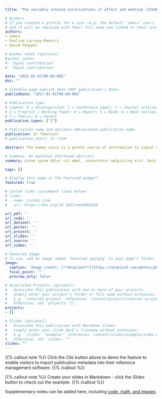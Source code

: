 ```yaml
---
title: "The variably intense vocalizations of affect and emotion (VIVAE) corpus prompts new perspective on nonspeech perception."

# Authors
# If you created a profile for a user (e.g. the default `admin` user), write the username (folder name) here 
# and it will be replaced with their full name and linked to their profile.
authors:
- admin
- Pauline Larrouy-Maestri
- David Poeppel

# Author notes (optional)
#author_notes:
#- "Equal contribution"
#- "Equal contribution"

date: "2022-02-01T00:00:00Z"
doi: ""

# Schedule page publish date (NOT publication's date).
publishDate: "2017-01-01T00:00:00Z"

# Publication type.
# Legend: 0 = Uncategorized; 1 = Conference paper; 2 = Journal article;
# 3 = Preprint / Working Paper; 4 = Report; 5 = Book; 6 = Book section;
# 7 = Thesis; 8 = Patent
publication_types: ["2"]

# Publication name and optional abbreviated publication name.
publication: In *Emotion*
# publication_short: In *ICW*

abstract: The human voice is a potent source of information to signal emotion. Nonspeech vocalizations (e.g., laughter, crying, moans, or screams), in particular, can elicit compelling affective experiences. Consensus exists that the emotional intensity of such expressions matters; however how intensity affects such signals, and their perception remains controversial and poorly understood. One reason is the lack of appropriate data sets. We have developed a comprehensive stimulus set of nonverbal vocalizations, the first corpus to represent emotion intensity from one extreme to the other, in order to resolve the empirically underdetermined basis of emotion intensity. The full set, comprising 1085 stimuli, features eleven speakers expressing 3 positive (achievement/triumph, sexual pleasure, surprise) and 3 negative (anger, fear, physical pain) affective states, each varying from low to peak emotion intensity. The smaller core set of 480 files represents a fully crossed subsample (6 emotions × 4 intensities × 10 speakers × 2 items) selected based on judged authenticity. Perceptual validation and acoustic characterization of the stimuli are provided; the expressed emotional intensity, like expressed emotion, is reflected in listener evaluation and signal properties of nonverbal vocalizations. These carefully curated new materials can help disambiguate foundational questions on the communication of affect and emotion in the psychological and neural sciences and strengthen our theoretical understanding of this domain of emotional experience.

# Summary. An optional shortened abstract.
summary: Lorem ipsum dolor sit amet, consectetur adipiscing elit. Duis posuere tellus ac convallis placerat. Proin tincidunt magna sed ex sollicitudin condimentum.

tags: []

# Display this page in the Featured widget?
featured: true

# Custom links (uncomment lines below)
# links:
# - name: Custom Link
#   url: https://doi.org/10.1037/emo0001048

url_pdf: ''
url_code: ''
url_dataset: ''
url_poster: ''
url_project: ''
url_slides: ''
url_source: ''
url_video: ''

# Featured image
# To use, add an image named `featured.jpg/png` to your page's folder. 
image:
  caption: 'Image credit: [**Unsplash**](https://unsplash.com/photos/pLCdAaMFLTE)'
  focal_point: ""
  preview_only: false

# Associated Projects (optional).
#   Associate this publication with one or more of your projects.
#   Simply enter your project's folder or file name without extension.
#   E.g. `internal-project` references `content/project/internal-project/index.md`.
#   Otherwise, set `projects: []`.
projects:
- []

# Slides (optional).
#   Associate this publication with Markdown slides.
#   Simply enter your slide deck's filename without extension.
#   E.g. `slides: "example"` references `content/slides/example/index.md`.
#   Otherwise, set `slides: ""`.
slides: ""
---
```


{{% callout note %}}
Click the *Cite* button above to demo the feature to enable visitors to import publication metadata into their reference management software.
{{% /callout %}}

{{% callout note %}}
Create your slides in Markdown - click the *Slides* button to check out the example.
{{% /callout %}}

Supplementary notes can be added here, including [code, math, and images](https://wowchemy.com/docs/writing-markdown-latex/).
